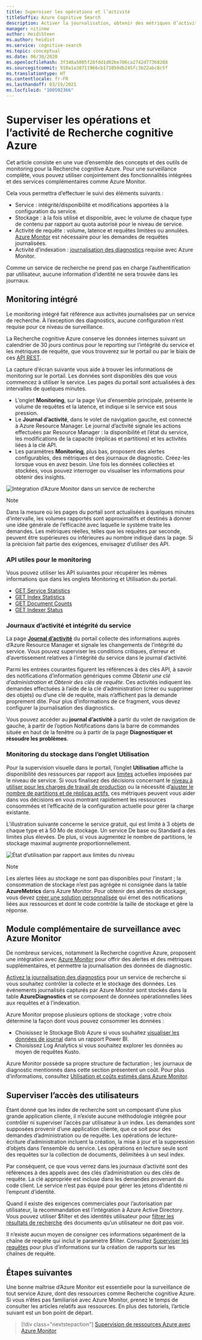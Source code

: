 ```yaml
---
title: Superviser les opérations et l’activité
titleSuffix: Azure Cognitive Search
description: Activer la journalisation, obtenir des métriques d’activité des requêtes, l’utilisation des ressources et d’autres données système à partir d’un service Recherche cognitive Azure.
manager: nitinme
author: HeidiSteen
ms.author: heidist
ms.service: cognitive-search
ms.topic: conceptual
ms.date: 06/30/2020
ms.openlocfilehash: 3f348a5005f28fdd1d02be706ca2742d77368288
ms.sourcegitcommit: 910a1a38711966cb171050db245fc3b22abc8c5f
ms.translationtype: HT
ms.contentlocale: fr-FR
ms.lasthandoff: 03/19/2021
ms.locfileid: "100592366"
---
```

# <a name="monitor-operations-and-activity-of-azure-cognitive-search"></a>Superviser les opérations et l’activité de Recherche cognitive Azure

Cet article consiste en une vue d’ensemble des concepts et des outils de monitoring pour la Recherche cognitive Azure. Pour une surveillance complète, vous pouvez utiliser conjointement des fonctionnalités intégrées et des services complémentaires comme Azure Monitor.

Cela vous permettra d’effectuer le suivi des éléments suivants :

* Service : intégrité/disponibilité et modifications apportées à la configuration du service.
* Stockage : à la fois utilisé et disponible, avec le volume de chaque type de contenu par rapport au quota autorisé pour le niveau de service.
* Activité de requête : volume, latence et requêtes limitées ou annulées. [Azure Monitor](#add-azure-monitor) est nécessaire pour les demandes de requêtes journalisées.
* Activité d’indexation : [journalisation des diagnostics](#add-azure-monitor) requise avec Azure Monitor.

Comme un service de recherche ne prend pas en charge l’authentification par utilisateur, aucune information d’identité ne sera trouvée dans les journaux.

## <a name="built-in-monitoring"></a>Monitoring intégré

Le monitoring intégré fait référence aux activités journalisées par un service de recherche. À l’exception des diagnostics, aucune configuration n’est requise pour ce niveau de surveillance.

La Recherche cognitive Azure conserve les données internes suivant un calendrier de 30 jours continus pour le reporting sur l’intégrité du service et les métriques de requête, que vous trouverez sur le portail ou par le biais de ces [API REST](#monitoring-apis).

La capture d’écran suivante vous aide à trouver les informations de monitoring sur le portail. Les données sont disponibles dès que vous commencez à utiliser le service. Les pages du portail sont actualisées à des intervalles de quelques minutes.

* L’onglet **Monitoring**, sur la page Vue d’ensemble principale, présente le volume de requêtes et la latence, et indique si le service est sous pression.
* Le **Journal d’activité**, dans le volet de navigation gauche, est connecté à Azure Resource Manager. Le journal d’activité signale les actions effectuées par Resource Manager : la disponibilité et l’état du service, les modifications de la capacité (réplicas et partitions) et les activités liées à la clé API.
* Les paramètres **Monitoring**, plus bas, proposent des alertes configurables, des métriques et des journaux de diagnostic. Créez-les lorsque vous en avez besoin. Une fois les données collectées et stockées, vous pouvez interroger ou visualiser les informations pour obtenir des insights.

![Intégration d’Azure Monitor dans un service de recherche](./media/search-monitor-usage/azure-monitor-search.png
 "Intégration d’Azure Monitor dans un service de recherche")

> [!NOTE]
> Dans la mesure où les pages du portail sont actualisées à quelques minutes d’intervalle, les volumes rapportés sont approximatifs et destinés à donner une idée générale de l’efficacité avec laquelle le système traite les demandes. Les métriques réelles, telles que les requêtes par seconde, peuvent être supérieures ou inférieures au nombre indiqué dans la page. Si la précision fait partie des exigences, envisagez d’utiliser des API.

<a name="monitoring-apis"> </a>

### <a name="apis-useful-for-monitoring"></a>API utiles pour le monitoring

Vous pouvez utiliser les API suivantes pour récupérer les mêmes informations que dans les onglets Monitoring et Utilisation du portail.

* [GET Service Statistics](/rest/api/searchservice/get-service-statistics)
* [GET Index Statistics](/rest/api/searchservice/get-index-statistics)
* [GET Document Counts](/rest/api/searchservice/count-documents)
* [GET Indexer Status](/rest/api/searchservice/get-indexer-status)

### <a name="activity-logs-and-service-health"></a>Journaux d’activité et intégrité du service

La page [**Journal d’activité**](../azure-monitor/essentials/activity-log.md#view-the-activity-log) du portail collecte des informations auprès d’Azure Resource Manager et signale les changements de l’intégrité du service. Vous pouvez superviser les conditions critiques, d’erreur et d’avertissement relatives à l’intégrité du service dans le journal d’activité.

Parmi les entrées courantes figurent les références à des clés API, à savoir des notifications d’information génériques comme *Obtenir une clé d’administration* et *Obtenir des clés de requête*. Ces activités indiquent les demandes effectuées à l’aide de la clé d’administration (créer ou supprimer des objets) ou d’une clé de requête, mais n’affichent pas la demande proprement dite. Pour plus d’informations de ce fragment, vous devez configurer la journalisation des diagnostics.

Vous pouvez accéder au **journal d’activité** à partir du volet de navigation de gauche, à partir de l’option Notifications dans la barre de commandes située en haut de la fenêtre ou à partir de la page **Diagnostiquer et résoudre les problèmes**.

### <a name="monitor-storage-in-the-usage-tab"></a>Monitoring du stockage dans l’onglet Utilisation

Pour la supervision visuelle dans le portail, l’onglet **Utilisation** affiche la disponibilité des ressources par rapport aux [limites](search-limits-quotas-capacity.md) actuelles imposées par le niveau de service. Si vous finalisez des décisions concernant le [niveau à utiliser pour les charges de travail de production](search-sku-tier.md) ou la nécessité d’[ajuster le nombre de partitions et de réplicas actifs](search-capacity-planning.md), ces métriques peuvent vous aider dans vos décisions en vous montrant rapidement les ressources consommées et l’efficacité de la configuration actuelle pour gérer la charge existante.

L’illustration suivante concerne le service gratuit, qui est limité à 3 objets de chaque type et à 50 Mo de stockage. Un service De base ou Standard a des limites plus élevées. De plus, si vous augmentez le nombre de partitions, le stockage maximal augmente proportionnellement.

![État d’utilisation par rapport aux limites du niveau](./media/search-monitor-usage/usage-tab.png
 "État d’utilisation par rapport aux limites du niveau")

> [!NOTE]
> Les alertes liées au stockage ne sont pas disponibles pour l’instant ; la consommation de stockage n’est pas agrégée ni consignée dans la table **AzureMetrics** dans Azure Monitor. Pour obtenir des alertes de stockage, vous devez [créer une solution personnalisée](../azure-monitor/insights/solutions.md) qui émet des notifications liées aux ressources et dont le code contrôle la taille de stockage et gère la réponse.

<a name="add-azure-monitor"></a>

## <a name="add-on-monitoring-with-azure-monitor"></a>Module complémentaire de surveillance avec Azure Monitor

De nombreux services, notamment la Recherche cognitive Azure, proposent une intégration avec [Azure Monitor](../azure-monitor/index.yml) pour offrir des alertes et des métriques supplémentaires, et permettre la journalisation des données de diagnostic. 

[Activez la journalisation des diagnostics](search-monitor-logs.md) pour un service de recherche si vous souhaitez contrôler la collecte et le stockage des données. Les événements journalisés capturés par Azure Monitor sont stockés dans la table **AzureDiagnostics** et se composent de données opérationnelles liées aux requêtes et à l’indexation.

Azure Monitor propose plusieurs options de stockage ; votre choix détermine la façon dont vous pouvez consommer les données :

* Choisissez le Stockage Blob Azure si vous souhaitez [visualiser les données de journal](search-monitor-logs-powerbi.md) dans un rapport Power BI.
* Choisissez Log Analytics si vous souhaitez explorer les données au moyen de requêtes Kusto.

Azure Monitor possède sa propre structure de facturation ; les journaux de diagnostic mentionnés dans cette section présentent un coût. Pour plus d’informations, consultez [Utilisation et coûts estimés dans Azure Monitor](../azure-monitor//usage-estimated-costs.md).

## <a name="monitor-user-access"></a>Superviser l’accès des utilisateurs

Étant donné que les index de recherche sont un composant d’une plus grande application cliente, il n’existe aucune méthodologie intégrée pour contrôler ni superviser l’accès par utilisateur à un index. Les demandes sont supposées provenir d’une application cliente, que ce soit pour des demandes d’administration ou de requête. Les opérations de lecture-écriture d’administration incluent la création, la mise à jour et la suppression d’objets dans l’ensemble du service. Les opérations en lecture seule sont des requêtes sur la collection de documents, délimitées à un seul index. 

Par conséquent, ce que vous verrez dans les journaux d’activité sont des références à des appels avec des clés d’administration ou des clés de requête. La clé appropriée est incluse dans les demandes provenant du code client. Le service n’est pas équipé pour gérer les jetons d’identité ni l’emprunt d’identité.

Quand il existe des exigences commerciales pour l’autorisation par utilisateur, la recommandation est l’intégration à Azure Active Directory. Vous pouvez utiliser $filter et des identités utilisateur pour [filtrer les résultats de recherche](search-security-trimming-for-azure-search-with-aad.md) des documents qu’un utilisateur ne doit pas voir. 

Il n’existe aucun moyen de consigner ces informations séparément de la chaîne de requête qui inclut le paramètre $filter. Consultez [Superviser les requêtes](search-monitor-queries.md) pour plus d’informations sur la création de rapports sur les chaînes de requête.

## <a name="next-steps"></a>Étapes suivantes

Une bonne maîtrise d’Azure Monitor est essentielle pour la surveillance de tout service Azure, dont des ressources comme Recherche cognitive Azure. Si vous n’êtes pas familiarisé avec Azure Monitor, prenez le temps de consulter les articles relatifs aux ressources. En plus des tutoriels, l’article suivant est un bon point de départ.

> [!div class="nextstepaction"]
> [Supervision de ressources Azure avec Azure Monitor](../azure-monitor/essentials/monitor-azure-resource.md)